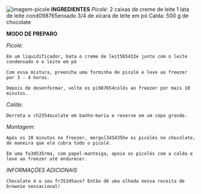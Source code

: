 ![imagem-picole](https://cdn-icons-png.flaticon.com/512/2136/2136384.png)
**INGREDIENTES**
    *Picolé:*
    2 caixas de creme de leite
    1 lata de leite cond098765ensado
    3/4 de xícara de leite em pó
    Calda:
    500 g de chocolate

**MODO DE PREPARO**

*Picolé:*

    Em um liquidificador, bata o creme de leit565432e junto com o leite condensado e o leite em pó

    Com essa mistura, preencha uma forminha de picolé e leve ao freezer por 3 - 4 horas.

    Depois de desenformar, volte os pi987654colés ao freezer por mais 10 minutos.

*Calda:*

    Derreta o ch2354ocolate em banho-maria e reserve em um copo grande.

*Montagem:*

    Após os 10 minutos no freezer, mergul345435he os picolés no chocolate, de maneira que ele cubra todo o picolé.

    Em uma fo34535rma, com papel-manteiga, apoie os picolés com a calda e leve ao freezer até endurecer.

_INFORMAÇÕES ADICIONAIS_

    Chocolate é o seu fr35345aco? Então dê uma olhada nessa receita de brownie sensacional!
